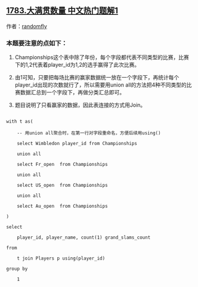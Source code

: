 ## [1783.大满贯数量 中文热门题解1](https://leetcode.cn/problems/grand-slam-titles/solutions/100000/quan-lian-jie-zhao-chu-suo-you-player_id-43fr)

作者：[randomfly](https://leetcode.cn/u/randomfly)

### 本题要注意的点如下：
1. Championships这个表中除了年份，每个字段都代表不同类型的比赛，比赛下的1,2代表着player_id为1,2的选手赢得了此次比赛。
2. 由1可知，只要把每场比赛的赢家数据统一放在一个字段下，再统计每个player_id出现的次数就行了，所以需要用union all的方法把4种不同类型的比赛数据汇总到一个字段下，再做分类汇总即可。
3. 题目说明了只看赢家的数据，因此表连接的方式用Join。

```
with t as(
    -- 用union all聚合时，在第一行对字段重命名，方便后续用using()
    select Wimbledon player_id from Championships
    union all
    select Fr_open  from Championships
    union all
    select US_open  from Championships
    union all
    select Au_open  from Championships
)
select
    player_id, player_name, count(1) grand_slams_count
from
    t join Players p using(player_id)
group by
    1
```
